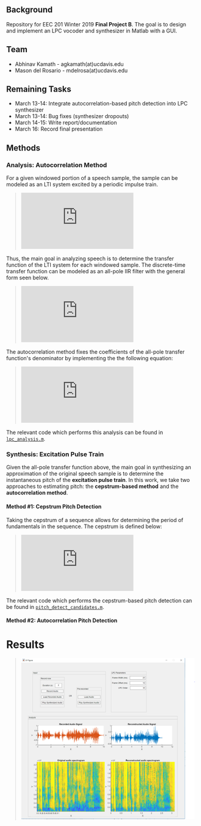 <!--# eec201_final_project-->
## Background
Repository for EEC 201 Winter 2019 **Final Project B**. The goal is to design and implement an LPC vocoder and synthesizer in Matlab with a GUI.
## Team
  - Abhinav Kamath - agkamath(at)ucdavis.edu
  - Mason del Rosario - mdelrosa(at)ucdavis.edu

## Remaining Tasks
- March 13-14: Integrate autocorrelation-based pitch detection into LPC synthesizer
- March 13-14: Bug fixes (synthesizer dropouts)
- March 14-15: Write report/documentation
- March 16: Record final presentation

## Methods

### Analysis: Autocorrelation Method

For a given windowed portion of a speech sample, the sample can be modeled as an LTI system excited by a periodic impulse train. 
> ![sample_eq](https://latex.codecogs.com/gif.latex?y%5Bn%5D%26%3De%5Bn%5D%5Ccircledast%20a_k%5Bn%5D "Decomposition of audio sample portion, y[n], into excitation pulse train, e[n], and LTI system, a_k[n].")

Thus, the main goal in analyzing speech is to determine the transfer function of the LTI system for each windowed sample. The discrete-time transfer function can be modeled as an all-pole IIR filter with the general form seen below.

> ![all_pole](https://latex.codecogs.com/gif.latex?A_k%28z%29%3D%5Cfrac%7B1%7D%7Ba_nz%5En&plus;a_%7Bn-1%7Dz%5E%7Bn-1%7D&plus;%5Cdots&plus;a_1z&plus;a_0%7D "All-pole transfer function used to characterize human speech samples.")

The autocorrelation method fixes the coefficients of the all-pole transfer function's denominator by implementing the the following equation:

> ![autocor_analysis](https://latex.codecogs.com/gif.latex?%5Cbegin%7Balign*%7D%20%5Cmathbf%7Br%7D%28j%29%26%3D%5Csum_%7Bk%3D1%7D%5E%7Bn%7D%5Cmathbf%7Br%7D%28j-k%29a_k%5C%5C%20R%5Cmathbf%7Ba%7D%26%3D%5Cmathbf%7Br%7D%5C%5C%20%5Cmathbf%7Ba%7D%26%3DR%5E%7B-1%7D%5Cmathbf%7Br%7D%20%5Cend%7Balign*%7D "Summary of autocorrelation method of finding coefficients, a_k, for the all-pole transfer function.")

The relevant code which performs this analysis can be found in [`lpc_analysis.m`](https://github.com/mdelrosa/eec201_final_project/blob/master/lpc_analysis.m).

### Synthesis: Excitation Pulse Train

Given the all-pole transfer function above, the main goal in synthesizing an approximation of the original speech sample is to determine the instantaneous pitch of the **excitation pulse train**. In this work, we take two approaches to estimating  pitch: the **cepstrum-based method** and the **autocorrelation method**.

#### Method #1: Cepstrum Pitch Detection

Taking the cepstrum of a sequence allows for determining the period of fundamentals in the sequence. The cepstrum is defined below:

> ![all_pole](https://latex.codecogs.com/gif.latex?%5Ctilde%7Bx%7D%5Bn%5D%3D%5Ctext%7BIFFT%7D%5Cleft%5C%7B%5Clog%7B%5Cleft%28%5Ctext%7BFFT%7D%5Cleft%5C%7Bx%5Bn%5D%5Cright%5C%7D%5Cright%29%7D%5Cright%5C%7D "All-pole transfer function used to characterize human speech samples.")

The relevant code which performs the cepstrum-based pitch detection can be found in [`pitch_detect_candidates.m`](https://github.com/mdelrosa/eec201_final_project/blob/master/pitch_detect_candidates.m).

#### Method #2: Autocorrelation Pitch Detection

# Results
>![Image of the LPC Synthesizer GUI.](/images/gui.png)

<!--For generating inline latex: https://www.codecogs.com/latex/eqneditor.php-->
<!--For checking markdown files: https://dillinger.io/-->